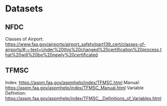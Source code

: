 # Datasets

## NFDC

Classes of Airport: https://www.faa.gov/airports/airport_safety/part139_cert/classes-of-airports/#:~:text=Under%20this%20changed%20certification%20process,that%20will%20be%20newly%20certificated

## TFMSC
Index: https://aspm.faa.gov/aspmhelp/index/TFMSC.html
Manual: https://aspm.faa.gov/aspmhelp/index/TFMSC_Manual.html
Variable Definition: https://aspm.faa.gov/aspmhelp/index/TFMSC__Definitions_of_Variables.html